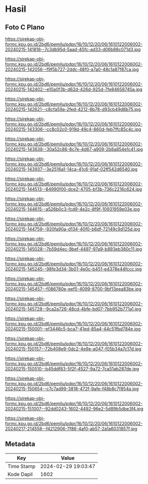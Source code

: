 # Hasil

## Foto C Plano

https://sirekap-obj-formc.kpu.go.id/2bd6/pemilu/pdpr/16/10/12/20/06/1610122006002-20240215-141818--7c3db95d-5aad-45fc-ad33-d06b88c071d3.jpg

https://sirekap-obj-formc.kpu.go.id/2bd6/pemilu/pdpr/16/10/12/20/06/1610122006002-20240215-142056--f9f5b727-2ddc-48f0-a7a0-48c1a87f87ca.jpg

https://sirekap-obj-formc.kpu.go.id/2bd6/pemilu/pdpr/16/10/12/20/06/1610122006002-20240215-142402--e10a0f3b-d62d-426d-925d-7fe84658745a.jpg

https://sirekap-obj-formc.kpu.go.id/2bd6/pemilu/pdpr/16/10/12/20/06/1610122006002-20240215-142621--c8cfa59a-2fed-4212-8b78-d93cb49d8b75.jpg

https://sirekap-obj-formc.kpu.go.id/2bd6/pemilu/pdpr/16/10/12/20/06/1610122006002-20240215-143306--cc8c02c0-919d-49c4-860d-feb7ffc85c4c.jpg

https://sirekap-obj-formc.kpu.go.id/2bd6/pemilu/pdpr/16/10/12/20/06/1610122006002-20240215-143638--30a52c86-8c7e-4d67-a909-2b8a854e1c41.jpg

https://sirekap-obj-formc.kpu.go.id/2bd6/pemilu/pdpr/16/10/12/20/06/1610122006002-20240215-143937--3e2516a1-14ca-41c6-91af-02ff542d6540.jpg

https://sirekap-obj-formc.kpu.go.id/2bd6/pemilu/pdpr/16/10/12/20/06/1610122006002-20240215-144513--84990f00-dce2-4705-bf3b-736c2216c624.jpg

https://sirekap-obj-formc.kpu.go.id/2bd6/pemilu/pdpr/16/10/12/20/06/1610122006002-20240215-144615--a526b0c3-fcd9-4e2c-8f9f-10931959e03e.jpg

https://sirekap-obj-formc.kpu.go.id/2bd6/pemilu/pdpr/16/10/12/20/06/1610122006002-20240215-144759--920fa90a-d134-40f0-b6df-72149c9d125d.jpg

https://sirekap-obj-formc.kpu.go.id/2bd6/pemilu/pdpr/16/10/12/20/06/1610122006002-20240215-145028--7b59d4ec-9bef-4497-97a9-b893eb380c11.jpg

https://sirekap-obj-formc.kpu.go.id/2bd6/pemilu/pdpr/16/10/12/20/06/1610122006002-20240215-145245--98fe3d34-3b01-4e0c-b451-e4378e44fccc.jpg

https://sirekap-obj-formc.kpu.go.id/2bd6/pemilu/pdpr/16/10/12/20/06/1610122006002-20240215-145457--f086780e-eef5-4099-8700-9bf13eea83be.jpg

https://sirekap-obj-formc.kpu.go.id/2bd6/pemilu/pdpr/16/10/12/20/06/1610122006002-20240215-145728--9ca2a726-48cd-4bfe-bd07-7bb952b771a1.jpg

https://sirekap-obj-formc.kpu.go.id/2bd6/pemilu/pdpr/16/10/12/20/06/1610122006002-20240215-150001--ef3446c5-bca7-41ed-85a4-44c51fbd784e.jpg

https://sirekap-obj-formc.kpu.go.id/2bd6/pemilu/pdpr/16/10/12/20/06/1610122006002-20240215-150157--72b408e9-0dc2-4e9e-a047-f05b34a7c17d.jpg

https://sirekap-obj-formc.kpu.go.id/2bd6/pemilu/pdpr/16/10/12/20/06/1610122006002-20240215-150510--b45ddf83-5f2f-4527-9a72-7ca51ab287de.jpg

https://sirekap-obj-formc.kpu.go.id/2bd6/pemilu/pdpr/16/10/12/20/06/1610122006002-20240215-150654--c7c7ad99-3818-472f-9afe-f48b8c7f854a.jpg

https://sirekap-obj-formc.kpu.go.id/2bd6/pemilu/pdpr/16/10/12/20/06/1610122006002-20240215-151007--92dd0243-1602-4492-96e2-5d89b5dbe3f4.jpg

https://sirekap-obj-formc.kpu.go.id/2bd6/pemilu/pdpr/16/10/12/20/06/1610122006002-20240217-214558--f4212906-7f86-4af0-ab57-2a1a6031857f.jpg


## Metadata

| Key        | Value               |
| ---------- | ------------------- |
| Time Stamp | 2024-02-29 19:03:47 |
| Kode Dapil | 1602                |



